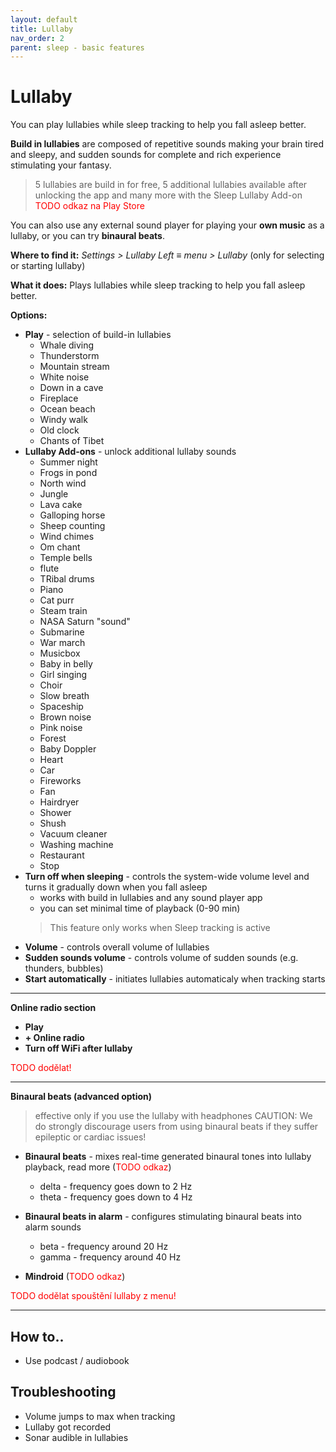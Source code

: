 ```yaml
---
layout: default
title: Lullaby
nav_order: 2
parent: sleep - basic features
---
```


# Lullaby
You can play lullabies while sleep tracking to help you fall asleep better.

**Build in lullabies** are composed of repetitive sounds  making your brain tired and sleepy, and sudden sounds for complete and rich experience stimulating your fantasy.
  > 5 lullabies are build in for free, 5 additional lullabies available after unlocking the app and many more with the Sleep Lullaby Add-on <span style="color:red">TODO odkaz na Play Store</span>

You can also use any external sound player for playing your **own music** as a lullaby, or you can try **binaural beats**. 

**Where to find it:**
_Settings > Lullaby_
_Left ≡ menu > Lullaby_ (only for selecting or starting lullaby)

**What it does:**
Plays lullabies while sleep tracking to help you fall asleep better.

**Options:**
* **Play** - selection of build-in lullabies
  * Whale diving
  * Thunderstorm
  * Mountain stream
  * White noise
  * Down in a cave
  * Fireplace
  * Ocean beach
  * Windy walk
  * Old clock
  * Chants of Tibet
* **Lullaby Add-ons** - unlock additional lullaby sounds
  * Summer night
  * Frogs in pond
  * North wind
  * Jungle
  * Lava cake
  * Galloping horse
  * Sheep counting
  * Wind chimes
  * Om chant
  * Temple bells
  * flute
  * TRibal drums
  * Piano
  * Cat purr
  * Steam train
  * NASA Saturn "sound"
  * Submarine
  * War march
  * Musicbox
  * Baby in belly
  * Girl singing
  * Choir
  * Slow breath
  * Spaceship
  * Brown noise
  * Pink noise
  * Forest
  * Baby Doppler
  * Heart
  * Car
  * Fireworks
  * Fan
  * Hairdryer
  * Shower
  * Shush
  * Vacuum cleaner
  * Washing machine
  * Restaurant
  * Stop
* **Turn off when sleeping** - controls the system-wide volume level and turns it gradually down when you fall asleep
  * works with build in lullabies and any sound player app
  * you can set minimal time of playback (0-90 min)
  >This feature only works when Sleep tracking is active
* **Volume** - controls overall volume of lullabies
* **Sudden sounds volume** - controls volume of sudden sounds (e.g. thunders, bubbles)
* **Start automatically** - initiates lullabies automaticaly when tracking starts

---
**Online radio section**
* **Play**
* **+ Online radio**
* **Turn off WiFi after lullaby**

<span style="color:red">TODO dodělat!</span>

---
**Binaural beats (advanced option)**
  > effective only if you use the lullaby with headphones
  > CAUTION: We do strongly discourage users from using binaural beats if they suffer epileptic or cardiac issues!
* **Binaural beats** - mixes real-time generated binaural tones into lullaby playback, read more (<span style="color:red">TODO odkaz</span>)

  * delta - frequency goes down to 2 Hz
  * theta - frequency goes down to 4 Hz
* **Binaural beats in alarm** - configures stimulating binaural beats into alarm sounds
  * beta -  frequency around 20 Hz
  * gamma - frequency around 40 Hz
* **Mindroid**
(<span style="color:red">TODO odkaz</span>)



<span style="color:red">TODO dodělat spouštění lullaby z menu!</span>

___
## How to..
* Use podcast / audiobook

## Troubleshooting
* Volume jumps to max when tracking
* Lullaby got recorded
* Sonar audible in lullabies
